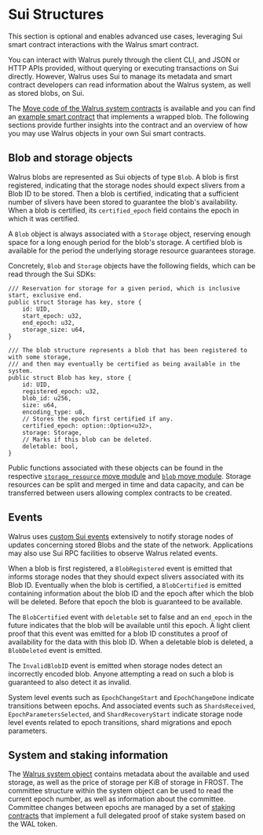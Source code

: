 # Sui Structures

This section is optional and enables advanced use cases, leveraging Sui smart contract interactions
with the Walrus smart contract.

You can interact with Walrus purely through the client CLI, and JSON or HTTP APIs provided, without
querying or executing transactions on Sui directly. However, Walrus uses Sui to manage its metadata
and smart contract developers can read information about the Walrus system, as well as stored blobs,
on Sui.

The
[Move code of the Walrus system contracts](https://github.com/MystenLabs/walrus/tree/main/contracts)
is available and you can find an
[example smart contract](https://github.com/MystenLabs/walrus/tree/main/docs/examples) that
implements a wrapped blob. The following sections provide further insights into the contract and an
overview of how you may use Walrus objects in your own Sui smart contracts.

## Blob and storage objects

Walrus blobs are represented as Sui objects of type `Blob`. A blob is first registered, indicating
that the storage nodes should expect slivers from a Blob ID to be stored. Then a blob is certified,
indicating that a sufficient number of slivers have been stored to guarantee the blob's
availability. When a blob is certified, its `certified_epoch` field contains the epoch in which it
was certified.

A `Blob` object is always associated with a `Storage` object, reserving enough space for
a long enough period for the blob's storage. A certified blob is available for the period the
underlying storage resource guarantees storage.

Concretely, `Blob` and `Storage` objects have the following fields, which can be read through the
Sui SDKs:

```move
/// Reservation for storage for a given period, which is inclusive start, exclusive end.
public struct Storage has key, store {
    id: UID,
    start_epoch: u32,
    end_epoch: u32,
    storage_size: u64,
}

/// The blob structure represents a blob that has been registered to with some storage,
/// and then may eventually be certified as being available in the system.
public struct Blob has key, store {
    id: UID,
    registered_epoch: u32,
    blob_id: u256,
    size: u64,
    encoding_type: u8,
    // Stores the epoch first certified if any.
    certified_epoch: option::Option<u32>,
    storage: Storage,
    // Marks if this blob can be deleted.
    deletable: bool,
}
```

Public functions associated with these objects can be found in the respective [`storage_resource`
move module](https://github.com/MystenLabs/walrus/tree/main/contracts/walrus/sources/system/storage_resource.move)
and [`blob` move module](https://github.com/MystenLabs/walrus/tree/main/contracts/walrus/sources/system/blob.move).
Storage resources can be split and merged in time and data capacity, and can be transferred between
users allowing complex contracts to be created.

## Events

Walrus uses [custom Sui events](https://github.com/MystenLabs/walrus/blob/main/contracts/walrus/sources/system/events.move)
extensively to notify storage nodes of updates concerning stored Blobs and the state of the network.
Applications may also use Sui RPC facilities to observe Walrus related events.

When a blob is first registered, a `BlobRegistered` event is emitted that informs storage nodes
that they should expect slivers associated with its Blob ID. Eventually when the blob is
certified, a `BlobCertified` is emitted containing information about the blob ID and the epoch
after which the blob will be deleted. Before that epoch the blob is guaranteed to be available.

The `BlobCertified` event with `deletable` set to false and an `end_epoch` in the future indicates
that the blob will be available until this epoch. A light client proof that this event was emitted
for a blob ID constitutes a proof of availability for the data with this blob ID. When a deletable
blob is deleted, a `BlobDeleted` event is emitted.

The `InvalidBlobID` event is emitted when storage nodes detect an incorrectly encoded blob.
Anyone attempting a read on such a blob is guaranteed to also detect it as invalid.

System level events such as `EpochChangeStart` and `EpochChangeDone` indicate transitions
between epochs. And associated events such as `ShardsReceived`, `EpochParametersSelected`,
and `ShardRecoveryStart` indicate storage node level events related to epoch transitions,
shard migrations and epoch parameters.

## System and staking information

The [Walrus system object](https://github.com/MystenLabs/walrus/blob/main/contracts/walrus/sources/system/system_state_inner.move)
contains metadata about the available and used storage, as well as the price of storage per KiB of
storage in FROST. The committee structure within the system object can be used to read the current
epoch number, as well as information about the committee. Committee changes between epochs are
managed by a set of [staking contracts](https://github.com/MystenLabs/walrus/tree/main/contracts/walrus/sources/staking)
that implement a full delegated proof of stake system based on the WAL token.
